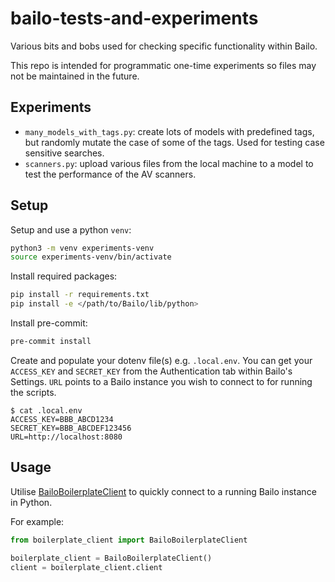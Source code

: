 # bailo-tests-and-experiments

Various bits and bobs used for checking specific functionality within Bailo.

This repo is intended for programmatic one-time experiments so files may not be maintained in the future.

## Experiments

- `many_models_with_tags.py`: create lots of models with predefined tags, but randomly mutate the case of some of the tags. Used for testing case sensitive searches.
- `scanners.py`: upload various files from the local machine to a model to test the performance of the AV scanners.

## Setup

Setup and use a python `venv`:

```bash
python3 -m venv experiments-venv
source experiments-venv/bin/activate
```

Install required packages:

```bash
pip install -r requirements.txt
pip install -e </path/to/Bailo/lib/python>
```

Install pre-commit:

```bash
pre-commit install
```

Create and populate your dotenv file(s) e.g. `.local.env`. You can get your `ACCESS_KEY` and `SECRET_KEY` from the Authentication tab within Bailo's Settings.
`URL` points to a Bailo instance you wish to connect to for running the scripts.

```console
$ cat .local.env
ACCESS_KEY=BBB_ABCD1234
SECRET_KEY=BBB_ABCDEF123456
URL=http://localhost:8080
```

## Usage

Utilise [BailoBoilerplateClient](./boilerplate_client.py) to quickly connect to a running Bailo instance in Python.

For example:

```python
from boilerplate_client import BailoBoilerplateClient

boilerplate_client = BailoBoilerplateClient()
client = boilerplate_client.client
```
